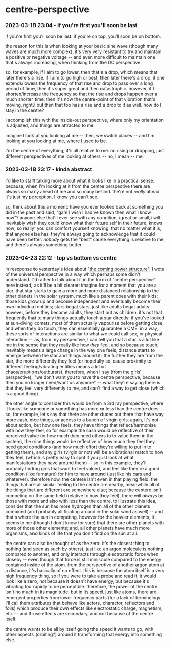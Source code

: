 # centre-perspective

### 2023-03-18 23:04 - if you're first you'll soon be last

if you're first you'll soon be last.
if you're on top, you'll soon be on bottom.

the reason for this is when looking at your basic sine wave (though many waves are much more complex), it's very very resistant to try and maintain a positive or negative voltage -- and even more difficult to maintain one that's always increasing, when thinking from the DC perspective.

so, for example, if I aim to go lower, then that's a drop, which means that later there's a rise. if I aim to go high or best, then later there's a drop. if one extends/lowers the frequency of that rise and drop to pass over a long period of time, then it's super great and then catastrophic. however, if I shorten/increase the frequency so that the rise and drops happen over a much shorter time, then it's now the centre-point of that vibration that's moving, right? but then that too has a rise and a drop to it as well. how do I stay in the centre?

I accomplish this with the inside-out perspective,
where only my orientation is adjusted,
and things are attracted to me.

imagine I look at you looking at me -- then,
we switch places -- and I'm looking at you
looking at me, where I used to be.

I'm the centre of everything; it's all relative to me.
no rising or dropping, just different perspectives of me
looking at others -- no, I mean -- me.

### 2023-03-18 23:17 - kinda abstract

I'd like to start talking more about what it
looks like in a practical sense. because, when
I'm looking at it from the centre perspective
there are always so many ahead of me
and so many behind. the're not *really* ahead
it's just my perception, I know you can't see.

so, think about this a moment: have you ever looked back at something you did in the past and said, "gah! I wish I had've known then what I know now"? anyone else that'll ever see with any condition, (great or small,) will inevitably wish they could know what their future self in their future, knows now; so really, you can comfort yourself knowing, that no matter what it is, that anyone else has, they're always going to acknowledge that it could have been better: *nobody* gets the "best" cause everything is relative to me, and there's always something better.

### 2023-04-23 22:12 - top vs bottom vs centre

in resxponse to yesterday's idea about "[the coming power structure](/the-manifestation.md#2023-04-22-1957---the-coming-power-structure)", I wote of the universal perspective in a way which perhaps some didn't understand. I'd rather to talk about it in the form of "centre perspective" here instead, as it'll be a bit clearer:
imagine for a moment that you are a star. that star starts to gain a more and more distanced relationship to the other planets in the solar system, much like a parent does with their kids: those kids grow up and become independent and eventually become their own individual entities; stars begat stars, just like adults begat adults. however, before they become adults, they start out as children.
it's not that frequently that to many things actually touch a star directly: if you've looked at sun-diving comets, most of them actually vapourise before getting close, and when they do touch, they can essentially guarantee a CME. in a way, these sorts of interactions are similar to what we could call sex, or physical interaction -- as, from my perspective, I can tell you that a star is a lot like me in the sense that they really like how *they* feel, and so because touch, inevitably means a large change in the way one feels, distance starts to emerge between the star and things around it; the further they are from the star, the more differently they feel (or hopefully so, cause proximity to different feeling/vibrating entities means a lot of chaos/eruptions/outbursts).
therefore, when I say (from the girls' perspective), "we don't want you to have the centre perspective, because then you no longer need/want us anymore" -- what they're saying there is that they feel very differently to me, and can't find a way to get close (which is a good thing).

the other angle to consider this would be from a 3rd ray perspective, where it looks like someone or something has more or less than the centre does: so, for example, let's say that there are other dudes out there that have way more cash, nice things, or access to a bunch of virgin girls. again, it's not about action, but how one feels. they have things that reflect/harmonise with how they feel, so for example the cash would be reflective of their perceived value (or how much they need others to to value them in the system), the nice things would be reflective of how much they feel they need good conditions (and how much effort they're willing to put in to getting them), and any girls (virgin or not) will be a vibrational match to how they feel, (which is pretty easy to spot if you just look at what manifestaitons they have around them) -- so in this example, they'll probably finding girls that want to feel valued, and feel like they're a good condition (like furnature) for him to have around (just like his cars and whaterver).
therefore now, the centere isn't even in that playing field. the things that are all similar feeling to the centre are nearby, meanwhile all of the things that are different are somewhere else; because the centere isn't competing on the same field (relative to how they feel), there will *always* be those with more and also with less than the centre.
to illustrate this idea, consider that the sun has more hydrogen than all of the other planets combined (and probably all floating around in the solar wind as well) -- and that's where the sun in competing. however for the heavier elements, it seems to me (though I don't know for sure) that there are other planets with more of those other elements; and, all other planets have much more organisms, and kinds of life that you don't find on the sun at all.

the centre can also be thought of as the zero: it's the closest thing to nothing (and seen as such by others), just like an argon molecule is nothing compared to another, and only interacts through electrostatic force when closeby -- even though that force is still miniscule compared to the energy contained inside of the atom. from the perspective of another argon atom at a distance, it's basically of no effect. this is because the atom itself is a very high frequency thing, so if you were to take a probe and read it, it would look like a zero, not because it doesn't have energy, but because it's vibrating too rapidly to be perceptible.
therefore, the power of the centre isn't no much in its magnitude, but in its speed. just like atoms, there are emergent properties from lower frequency parts (for a lack of terminology I'll call them attributes that behave like actors, charactor, reflectors and foils) which produce their own effects like electrostatic charge, magnetism, etc. -- and those effects are secondary, and not because of the centre itself.

the centre wants to be all by itself going tthe speed it wants to go, with other aspects (orbiting?) around it transforming that energy into something else.
